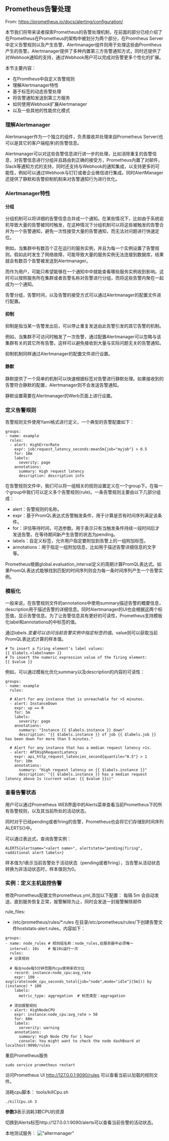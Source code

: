 ## Prometheus告警处理
From: https://prometheus.io/docs/alerting/configuration/

本节我们将带来读者探索Prometheus的告警处理机制，在前面的部分已经介绍了在Prometheus在Prometheus的架构中被划分为两个部分，在Promtheus Server中定义告警规则以及产生告警，Alertmanager组件则用于处理这些由Promtheus产生的告警。Alertmanager提供了多种内置第三方告警通知方式，同时还提供了对Webhook通知的支持，通过Webhook用户可以完成对告警更多个性化的扩展。

本节主要内容：

* 在Promtheus中自定义告警规则
* 理解Alertmanager特性
* 基于标签的动态告警处理
* 将告警通知发送到第三方服务
* 如何使用Webhook扩展Alertmanager
* 以及一些其他的性能优化模式

### 理解Alertmanager

Alertmanager作为一个独立的组件，负责接收并处理来自Prometheus Server(也可以是其它的客户端程序)的告警信息。

Alertmanager可以对这些告警信息进行进一步的处理，比如消除重复的告警信息，对告警信息进行分组并且路由到正确的接受方，Prometheus内置了对邮件，Slack等通知方式的支持，同时还支持与Webhook的通知集成，以支持更多的可能性，例如可以通过Webhook与钉钉或者企业微信进行集成。同时AlertManager还提供了静默和告警抑制机制来对告警通知行为进行优化。

### Alertmanager特性
#### 分组
分组机制可以将详细的告警信息合并成一个通知。在某些情况下，比如由于系统宕机导致大量的告警被同时触发，在这种情况下分组机制可以将这些被触发的告警合并为一个告警通知，避免一次性接受大量的告警通知，而无法对问题进行快速定位。

例如，当集群中有数百个正在运行的服务实例，并且为每一个实例设置了告警规则。假如此时发生了网络故障，可能导致大量的服务实例无法连接到数据库，结果就会有数百个告警被发送到Alertmanager。

而作为用户，可能只希望能够在一个通知中中就能查看哪些服务实例收到影响。这时可以按照服务所在集群或者告警名称对告警进行分组，而将这些告警内聚在一起成为一个通知。

告警分组，告警时间，以及告警的接受方式可以通过Alertmanager的配置文件进行配置。

#### 抑制
抑制是指当某一告警发出后，可以停止重复发送由此告警引发的其它告警的机制。

例如，当集群不可访问时触发了一次告警，通过配置Alertmanager可以忽略与该集群有关的其它所有告警。这样可以避免接收到大量与实际问题无关的告警通知。

抑制机制同样通过Alertmanager的配置文件进行设置。

#### 静默
静默提供了一个简单的机制可以快速根据标签对告警进行静默处理。如果接收到的告警符合静默的配置，Alertmanager则不会发送告警通知。

静默设置需要在Alertmanager的Werb页面上进行设置。

### 定义告警规则
告警规则文件使用Yaml格式进行定义，一个典型的告警配置如下：
```
groups:
- name: example
  rules:
  - alert: HighErrorRate
    expr: job:request_latency_seconds:mean5m{job="myjob"} > 0.5
    for: 10m
    labels:
      severity: page
    annotations:
      summary: High request latency
      description: description info
```
在告警规则文件中，我们可以将一组相关的规则设置定义在一个group下。在每一个group中我们可以定义多个告警规则(rule)。一条告警规则主要由以下几部分组成：

* alert：告警规则的名称。
* expr：基于PromQL表达式告警触发条件，用于计算是否有时间序列满足该条件。
* for：评估等待时间，可选参数。用于表示只有当触发条件持续一段时间后才发送告警。在等待期间新产生告警的状态为pending。
* labels：自定义标签，允许用户指定要附加到告警上的一组附加标签。
* annotations：用于指定一组附加信息，比如用于描述告警详细信息的文字等。

Prometheus根据global.evaluation_interval定义的周期计算PromQL表达式。如果PromQL表达式能够找到匹配的时间序列则会为每一条时间序列产生一个告警实例。

### 模板化
一般来说，在告警规则文件的annotations中使用summary描述告警的概要信息，description用于描述告警的详细信息。同时Alertmanager的UI也会根据这两个标签值，显示告警信息。为了让告警信息具有更好的可读性，Prometheus支持模板化label和annotations的中标签的值。

通过$labels.变量可以访问当前告警实例中指定标签的值。$value则可以获取当前PromQL表达式计算的样本值。
```
# To insert a firing element's label values:
{{ $labels.<labelname> }}
# To insert the numeric expression value of the firing element:
{{ $value }}
```
例如，可以通过模板化优化summary以及description的内容的可读性：
```
groups:
- name: example
  rules:

  # Alert for any instance that is unreachable for >5 minutes.
  - alert: InstanceDown
    expr: up == 0
    for: 5m
    labels:
      severity: page
    annotations:
      summary: "Instance {{ $labels.instance }} down"
      description: "{{ $labels.instance }} of job {{ $labels.job }} has been down for more than 5 minutes."

  # Alert for any instance that has a median request latency >1s.
  - alert: APIHighRequestLatency
    expr: api_http_request_latencies_second{quantile="0.5"} > 1
    for: 10m
    annotations:
      summary: "High request latency on {{ $labels.instance }}"
      description: "{{ $labels.instance }} has a median request latency above 1s (current value: {{ $value }}s)"
```

### 查看告警状态
用户可以通过Prometheus WEB界面中的Alerts菜单查看当前Prometheus下的所有告警规则，以及其当前所处的活动状态。

同时对于已经pending或者firing的告警，Prometheus也会将它们存储到时间序列ALERTS{}中。

可以通过表达式，查询告警实例：
```
ALERTS{alertname="<alert name>", alertstate="pending|firing", <additional alert labels>}
```
样本值为1表示当前告警处于活动状态（pending或者firing），当告警从活动状态转换为非活动状态时，样本值则为0。

### 实例：定义主机监控告警
修改Prometheus配置文件prometheus.yml,添加以下配置：
每隔 5m 会自动发送，直到服务恢复正常，报警解除为止，同时会发送一封报警解除邮件

rule_files:
  - /etc/prometheus/rules/*.rules
在目录/etc/prometheus/rules/下创建告警文件hoststats-alert.rules，内容如下：
```
groups:
- name: node_rules # 规则组名称：node_rules,在服务器中必须唯一
  interval: 10s    # 每10s运行一次
  rules:
  # 记录规则

  # 每台node每5分钟范围内cpu使用率百分比
  - record: instance:node_cpu:avg_rate
    expr: 100 - avg(irate(node_cpu_seconds_total{job="node",mode="idle"}[5m])) by (instance) * 100
    labels:
      metric_type: aggregation  # 标签类型：aggragation

  # 添加报警规则
  - alert: HighNodeCPU
    expr: instance:node_cpu:avg_rate > 50
    for: 60m
    labels:
      serverity: warning
    annotations:
      summary: High Node CPU for 1 hour
      console: You might want to check the node dashBoard at localhost:9090/rules
```      
重启Prometheus服务
```
sudo service prometheus restart
```

访问Prometheus UI http://127.0.0.1:9090/rules 可以查看当前以加载的规则文件。

消耗cpu脚本： tools/killCpu.sh
```
./killCpu.sh 3
```
**参数3**表示消耗3颗CPU的资源

切换到Alerts标签http://127.0.0.1:9090/alerts可以查看当前告警的活动状态。

本地测试服务：
!["altermanager"](https://s2.ax1x.com/2020/01/16/lvw1yt.png "alertmanager")